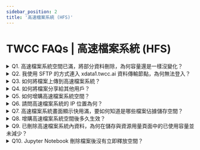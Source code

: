 ```yaml
---
sidebar_position: 2
title: '高速檔案系統 (HFS)'
---
```


# TWCC FAQs | 高速檔案系統 (HFS)

<details>

<summary> Q1. 高速檔案系統空間已滿，將部分資料刪除，為何容量還是一樣沒變化？</summary>

- 在容器或台灣杉二號環境中，執行以下指令，即可檢視是哪些檔案佔據了空間：
    ```
    du –sh 資料夾名稱
    ```
 
- 計算過程產生的暫存檔，也有可能是造成您空間佔滿的原因。暫存檔會存放在以下兩個隱藏目錄：
    - /home/主機帳號/.cache/  
    - /home/主機帳號/.local/ 
  
    可切換至以上兩個目錄，並執行以下指令查看目錄下之檔案：  
    ```
    ls -la
    ```  
    
</details>

<details>

<summary> Q2. 我使用 SFTP 的方式連入 xdata1.twcc.ai 資料傳輸節點，為何無法登入？</summary>

請先確認您登入憑證使用的是 SSH 私密金鑰，而非您的主機密碼。若確認登入憑證無誤但登入仍有問題，請洽詢客服人員。 

</details>

<details>

<summary> Q3. 如何將檔案上傳到高速檔案系統？</summary>

請先利用容器環境取得金鑰，再利用 SFTP 軟體 (例：Filezilla) 連線到資料傳輸節點(xdata1.twcc.ai)，請參考[此文件](https://www.twcc.ai/doc?page=hfs)。

</details>

<details>

<summary> Q4. 如何將檔案分享給其他用戶？</summary>

請參考[此文件](https://man.twcc.ai/@twccdocs/doc-hfs-main-zh/https%3A%2F%2Fman.twcc.ai%2F%40twccdocs%2Fhowto-hfs-share-files-between-user-accounts-zh)，透過上傳至 TWCC COS 或開放 HFS 檔案權限的方式分享。

</details>

<details>

<summary> Q5. 如何增購高速檔案系統空間？</summary>

請參考[此文件](https://www.twcc.ai/doc?page=hfs)中「**查看容量**」及「**HFS空間管理政策**」兩個段落，即可得知價格以及增購空間的方法。

</details>

<details>

<summary> Q6. 請問高速檔案系統的 IP 位置為何？</summary>

203.145.219.101

</details>

<details>

<summary> Q7. 高速檔案系統畫面顯示快用滿，要如何知道是哪些檔案佔據儲存空間？</summary>

- 在容器或台灣杉二號環境中，執行以下指令，即可檢視是哪些檔案佔據了空間：
    ```
    du –sh 資料夾名稱
    ```
 
- 計算過程產生的暫存檔，也有可能是造成您空間佔滿的原因。暫存檔會存放在以下兩個隱藏目錄：
    - /home/主機帳號/.cache/  
    - /home/主機帳號/.local/ 
  
    可切換至以上兩個目錄，並執行以下指令查看目錄下之檔案：  
    ```
    ls -la
    ```  

</details>

<details>

<summary> Q8. 增購高速檔案系統空間後多久生效？</summary>

- 在[會員中心 <i class="fa fa-question-circle fa-question-circle-for-service" aria-hidden="true"></i>](https://man.twcc.ai/@twsdocs/howto-service-access-service-zh) 完成增購空間步驟後，稍等 15 分鐘後即可使用。

</details>

<details>

<summary> Q9. 已刪除高速檔案系統內資料，為何在儲存與資源用量頁面中的已使用容量並未減少？</summary>

頁面中所顯示的已使用容量需一段時間進行更新，請您在刪除檔案約 1-2 小時後，再至頁面查看。

</details>

<details>

<summary> Q10. Jupyter Notebook 刪除檔案後沒有立即釋放空間？</summary>

- 在 Jupyter Notebook UI 介面上刪除檔案，檔案不會立即刪除，而會移至 `/home/<主機帳號>/.local/share/Trash` 下。
- 若需立即刪除檔案並釋放空間，則需在 Jupyter Terminal 執行 `rm -r /home/<主機帳號>/.local/share/Trash`，或是透過[其他方式](https://man.twcc.ai/@twccdocs/doc-hfs-main-zh/%2F%40twccdocs%2Fguide-hfs-connect-to-data-transfer-node-zh)連線 HFS 並刪除檔案，即可立即釋放空間。

</details>